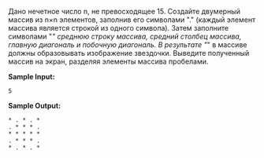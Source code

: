 Дано нечетное число n, не превосходящее 15. Создайте двумерный массив из n×n элементов, заполнив его символами "." (каждый элемент массива является строкой из одного символа). Затем заполните символами "*" среднюю строку массива, средний столбец массива, главную диагональ и побочную диагональ. В результате "*" в массиве должны образовывать изображение звездочки. Выведите полученный массив на экран, разделяя элементы массива пробелами.

**Sample Input:**

```commandline
5
```


**Sample Output:**

```commandline
* . * . *
. * * * .
* * * * *
. * * * .
* . * . *
```

